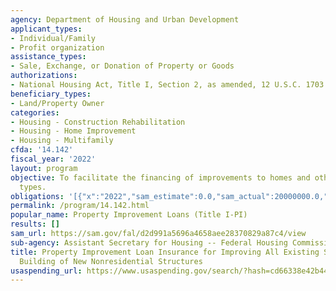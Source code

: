 ```yaml
---
agency: Department of Housing and Urban Development
applicant_types:
- Individual/Family
- Profit organization
assistance_types:
- Sale, Exchange, or Donation of Property or Goods
authorizations:
- National Housing Act, Title I, Section 2, as amended, 12 U.S.C. 1703.
beneficiary_types:
- Land/Property Owner
categories:
- Housing - Construction Rehabilitation
- Housing - Home Improvement
- Housing - Multifamily
cfda: '14.142'
fiscal_year: '2022'
layout: program
objective: To facilitate the financing of improvements to homes and other property
  types.
obligations: '[{"x":"2022","sam_estimate":0.0,"sam_actual":20000000.0,"usa_spending_actual":0.0},{"x":"2023","sam_estimate":18000000.0,"sam_actual":0.0,"usa_spending_actual":0.0},{"x":"2024","sam_estimate":16000000.0,"sam_actual":0.0,"usa_spending_actual":0.0}]'
permalink: /program/14.142.html
popular_name: Property Improvement Loans (Title I-PI)
results: []
sam_url: https://sam.gov/fal/d2d991a5696a4658aee28370829a87c4/view
sub-agency: Assistant Secretary for Housing -- Federal Housing Commissioner
title: Property Improvement Loan Insurance for Improving All Existing Structures and
  Building of New Nonresidential Structures
usaspending_url: https://www.usaspending.gov/search/?hash=cd66338e42b44f4e882ab18c05c11c6e
---
```

